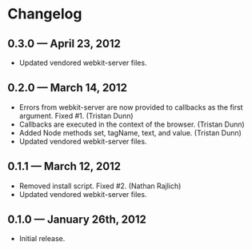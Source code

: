 # Changelog

## 0.3.0 — April 23, 2012

* Updated vendored webkit-server files.

## 0.2.0 — March 14, 2012

* Errors from webkit-server are now provided to callbacks as the first
  argument. Fixed #1. (Tristan Dunn)
* Callbacks are executed in the context of the browser. (Tristan Dunn)
* Added Node methods set, tagName, text, and value. (Tristan Dunn)
* Updated vendored webkit-server files.

## 0.1.1 — March 12, 2012

* Removed install script. Fixed #2. (Nathan Rajlich)
* Updated vendored webkit-server files.

## 0.1.0 — January 26th, 2012

* Initial release.
